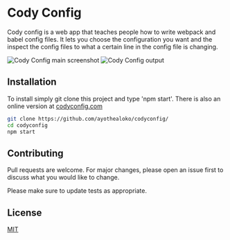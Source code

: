 # Cody Config

Cody config is a web app that teaches people how to write webpack and babel config files. It lets you choose the configuration you want and the inspect the config files to what a certain line in the config file is changing.

![Cody Config main screenshot](https://i.imgur.com/E1IxxJj.png)
![Cody Config output](https://i.imgur.com/OKNMFCN.png)

## Installation

To install simply git clone this project and type 'npm start'. There is also an online version at [codyconfig.com](https://www.codyconfig.com)

```bash
git clone https://github.com/ayothealoko/codyconfig/
cd codyconfig
npm start
```


## Contributing
Pull requests are welcome. For major changes, please open an issue first to discuss what you would like to change.

Please make sure to update tests as appropriate.

## License
[MIT](https://choosealicense.com/licenses/mit/)
